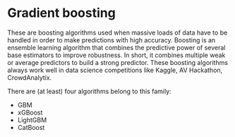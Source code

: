 # Gradient boosting

These are boosting algorithms used when massive loads of data have to be handled in order to make predictions with high accuracy. Boosting is an ensemble learning algorithm that combines the predictive power of several base estimators to improve robustness. In short, it combines multiple weak or average predictors to build a strong predictor. These boosting algorithms always work well in data science competitions like Kaggle, AV Hackathon, CrowdAnalytix.

There are \(at least\) four algorithms belong to this family:

* GBM
* xGBoost
* LightGBM
* CatBoost

